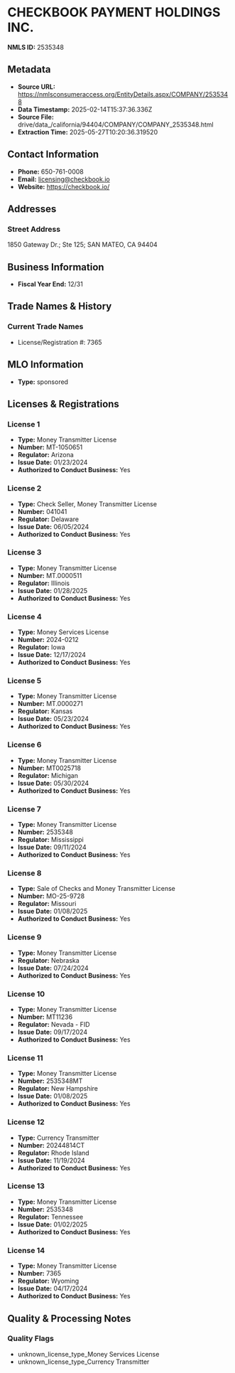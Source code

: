 # CHECKBOOK PAYMENT HOLDINGS INC.

**NMLS ID:** 2535348

## Metadata
- **Source URL:** https://nmlsconsumeraccess.org/EntityDetails.aspx/COMPANY/2535348
- **Data Timestamp:** 2025-02-14T15:37:36.336Z
- **Source File:** drive/data_/california/94404/COMPANY/COMPANY_2535348.html
- **Extraction Time:** 2025-05-27T10:20:36.319520

## Contact Information
- **Phone:** 650-761-0008
- **Email:** licensing@checkbook.io
- **Website:** https://checkbook.io/

## Addresses
### Street Address
1850 Gateway Dr.; Ste 125; SAN MATEO, CA 94404

## Business Information
- **Fiscal Year End:** 12/31

## Trade Names & History
### Current Trade Names
- License/Registration #: 7365

## MLO Information
- **Type:** sponsored

## Licenses & Registrations

### License 1
- **Type:** Money Transmitter License
- **Number:** MT-1050651
- **Regulator:** Arizona
- **Issue Date:** 01/23/2024
- **Authorized to Conduct Business:** Yes

### License 2
- **Type:** Check Seller, Money Transmitter License
- **Number:** 041041
- **Regulator:** Delaware
- **Issue Date:** 06/05/2024
- **Authorized to Conduct Business:** Yes

### License 3
- **Type:** Money Transmitter License
- **Number:** MT.0000511
- **Regulator:** Illinois
- **Issue Date:** 01/28/2025
- **Authorized to Conduct Business:** Yes

### License 4
- **Type:** Money Services License
- **Number:** 2024-0212
- **Regulator:** Iowa
- **Issue Date:** 12/17/2024
- **Authorized to Conduct Business:** Yes

### License 5
- **Type:** Money Transmitter License
- **Number:** MT.0000271
- **Regulator:** Kansas
- **Issue Date:** 05/23/2024
- **Authorized to Conduct Business:** Yes

### License 6
- **Type:** Money Transmitter License
- **Number:** MT0025718
- **Regulator:** Michigan
- **Issue Date:** 05/30/2024
- **Authorized to Conduct Business:** Yes

### License 7
- **Type:** Money Transmitter License
- **Number:** 2535348
- **Regulator:** Mississippi
- **Issue Date:** 09/11/2024
- **Authorized to Conduct Business:** Yes

### License 8
- **Type:** Sale of Checks and Money Transmitter License
- **Number:** MO-25-9728
- **Regulator:** Missouri
- **Issue Date:** 01/08/2025
- **Authorized to Conduct Business:** Yes

### License 9
- **Type:** Money Transmitter License
- **Regulator:** Nebraska
- **Issue Date:** 07/24/2024
- **Authorized to Conduct Business:** Yes

### License 10
- **Type:** Money Transmitter License
- **Number:** MT11236
- **Regulator:** Nevada - FID
- **Issue Date:** 09/17/2024
- **Authorized to Conduct Business:** Yes

### License 11
- **Type:** Money Transmitter License
- **Number:** 2535348MT
- **Regulator:** New Hampshire
- **Issue Date:** 01/08/2025
- **Authorized to Conduct Business:** Yes

### License 12
- **Type:** Currency Transmitter
- **Number:** 20244814CT
- **Regulator:** Rhode Island
- **Issue Date:** 11/19/2024
- **Authorized to Conduct Business:** Yes

### License 13
- **Type:** Money Transmitter License
- **Number:** 2535348
- **Regulator:** Tennessee
- **Issue Date:** 01/02/2025
- **Authorized to Conduct Business:** Yes

### License 14
- **Type:** Money Transmitter License
- **Number:** 7365
- **Regulator:** Wyoming
- **Issue Date:** 04/17/2024
- **Authorized to Conduct Business:** Yes

## Quality & Processing Notes
### Quality Flags
- unknown_license_type_Money Services License
- unknown_license_type_Currency Transmitter

